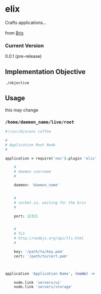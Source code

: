 elix
====

Crafts applications...<br /><br />
from [Brix](https://github.com/nomilous/brix)


### Current Version

0.0.1 (pre-release)


Implementation Objective
------------------------

```bash
./objective
```

Usage
-----

this may change

### `/home/daemon_name/live/root`

```coffee
#!/usr/bin/env coffee

#
# Application Root Node
#

application = require('nez').plugin 'elix'

    #
    # daemon username
    # 

    daemon: 'daemon_name'


    #
    # socket.io, waiting for the brix
    #

    port: 12321


    #
    # TLS
    # http://nodejs.org/api/tls.html
    # 

    key: '/path/to/key.pem'
    cert: '/path/to/cert.pem'



application 'Application Name', (node) ->

    node.link 'servers/ui'
    node.link 'servers/storage'
    

```
